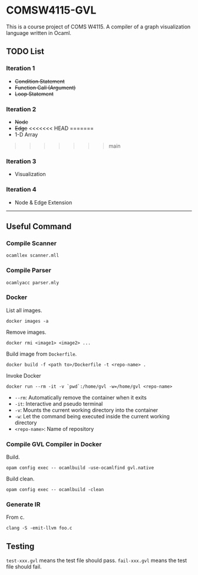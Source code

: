 # COMSW4115-GVL
This is a course project of COMS W4115. A compiler of a graph visualization language written in Ocaml.

## TODO List
### Iteration 1
- ~~Condition Statement~~
- ~~Function Call (Argument)~~
- ~~Loop Statement~~

### Iteration 2
- ~~Node~~
- ~~Edge~~
<<<<<<< HEAD
=======
- 1-D Array
>>>>>>> main

### Iteration 3
- Visualization
  
### Iteration 4
- Node & Edge Extension

---
## Useful Command

### Compile Scanner
```
ocamllex scanner.mll
```

### Compile Parser
```
ocamlyacc parser.mly
```

### Docker
List all images.
```
docker images -a
```
Remove images.
```
docker rmi <image1> <image2> ...
```
Build image from `Dockerfile`.
```
docker build -f <path to>/Dockerfile -t <repo-name> .
```
Invoke Docker
```
docker run --rm -it -v `pwd`:/home/gvl -w=/home/gvl <repo-name>
```
- `--rm`: Automatically remove the container when it exits
- `-it`: Interactive and pseudo terminal
- `-v`: Mounts the current working directory into the container
- `-w`: Let the command being executed inside the current working directory
- `<repo-name>`: Name of repository

### Compile GVL Compiler in Docker
Build.
```
opam config exec -- ocamlbuild -use-ocamlfind gvl.native
```
Build clean.
```
opam config exec -- ocamlbuild -clean
```

### Generate IR
From c.
```
clang -S -emit-llvm foo.c
```

## Testing
`test-xxx.gvl` means the test file should pass.
`fail-xxx.gvl` means the test file should fail.
